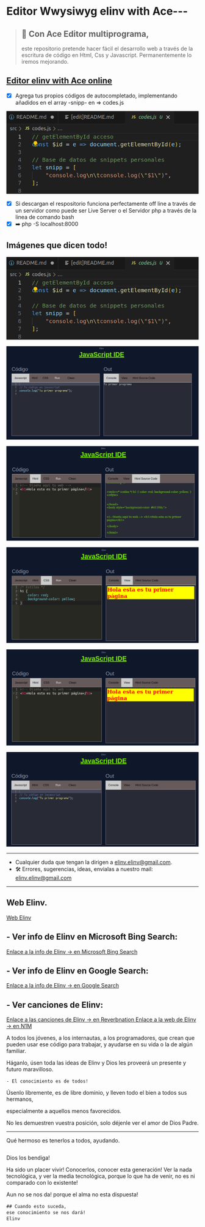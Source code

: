 # Editor Wwysiwyg elinv with Ace---

> ## 📝 Con Ace Editor multiprograma,
> 
> este repositorio pretende hacer fácil
> el desarrollo web
> a través de la escritura
> de código en Html, Css y Javascript.
> Permanentemente lo iremos mejorando.

## [Editor elinv with Ace online](https://elinv.github.io/jsedit/index.html)

* [x] Agrega tus propios códigos de autocompletado, implementando añadidos en el array -snipp- en => codes.js

![codes.js array nombre -snipp-](assets/20240808_123740_editor6.png)

* [x] Si descargan el respositorio funciona perfectamente off line a través de un servidor como puede ser Live Server o el Servidor php a través de la linea de comando bash
* [x] ➡️ php -S localhost:8000

## Imágenes que dicen todo!

> 

![](assets/20240808_124413_editor6.png)

![](assets/20240808_124413_editor5.png)

![](assets/20240808_124413_editor4.png)

![](assets/20240808_124413_editor3.png)

![](assets/20240808_124413_editor2.png)

![](assets/20240808_124413_editor1.png)

---

* Cualquier duda que tengan la dirigen a [elinv.elinv@gmail.com](mailto:elinv.elinv@gmail.com).
* 🛠️ Errores, sugerencias, ideas, envialas a nuestro mail: [elinv.elinv@gmail.com](mailto:elinv.elinv@gmail.com)

---


## Web Elinv.

<a href="https://elinv.musica.ar" href="_blank">
   Web Elinv
</a>

## - Ver info de Elinv en Microsoft Bing Search:

<a href="https://www.bing.com/search?q=elinv" href="_blank">
   Enlace a la info de Elinv  -> en Microsoft Bing Search
</a>

## - Ver info de Elinv en Google Search:

<a href="https://www.google.com.ar/search?q=elinv" href="_blank">
   Enlace a la info de Elinv  -> en Google Search
</a>

## - Ver canciones de Elinv:

<a href="https://www.reverbnation.com/elinv" href="_blank">
   Enlace a las canciones de Elinv  -> en Reverbnation
</a>

<a href="https://www.n1m.com/elinv/" href="_blank">
   Enlace a la web de Elinv  -> en N1M
</a>

A todos los jóvenes,
a los internautas,
a los programadores,
que crean que pueden usar ese código
para trabajar,
y ayudarse en su vida
o la de algún familiar.

Háganlo,
úsen toda las ideas de Elinv
y Dios les proveerá
un presente y futuro maravilloso.

```
- El conocimiento es de todos!
```

Úsenlo libremente,
es de libre dominio,
y lleven todo el bien
a todos sus hermanos,

especialmente
a aquellos
menos favorecidos.

No les demuestren
vuestra posición,
solo déjenle ver
el amor de Dios Padre.

---

Qué hermoso es tenerlos
a todos,
ayudando.

```

```

Dios los bendiga!

Ha sido un placer vivir!
Conocerlos,
conocer esta generación!
Ver la nada tecnológica,
y ver la media tecnológica,
porque lo que ha de venir,
no es ni comparado
con lo existente!

Aun no se nos da!
porque el alma no esta dispuesta!

```
## Cuando esto suceda,
ese conocimiento se nos dará!
Elinv
```

